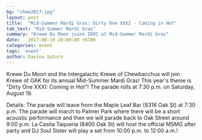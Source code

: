 ```yaml
---
bg: "chew2017.jpg"
layout: post
title:  "Mid-Summer Mardi Gras: Dirty One XXXI - Coming in Hot"
tab_text: "Mid-Summer Mardi Gras"
summary: "Krewe Du Moon joins IKOC at Mid-Summer Mardi Gras"
date:   2017-08-19 20:00:00 +0700
categories: event
tags: 'event'
author: Davina Saturn
---
```


Krewe Du Moon and the Intergalactic Krewe of Chewbacchus will join Krewe of OAK for its annual Mid-Summer Mardi Gras! This year's theme is "Dirty One XXXI: Coming in Hot"! The parade rolls at 7:30 p.m. on Saturday, August 19.

Details: The parade will leave from the Maple Leaf Bar (8316 Oak St) at 7:30 p.m.
The parade will march to Palmer Park where there will be a short acoustic performance and then we will parade back to Oak Street around 9:00 p.m.
La Casita Taqueria (8400 Oak St) will host the official MSMG after party and DJ Soul Sister will play a set from 10:00 p.m. to 12:00 a.m.!
